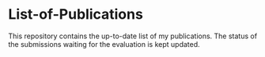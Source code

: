 # List-of-Publications
This repository contains the up-to-date list of my publications. The status of the submissions waiting for the evaluation is kept updated. 
